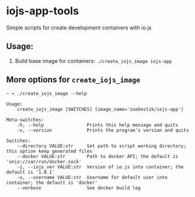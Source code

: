 # iojs-app-tools
Simple scripts for create development containers with io.js

## Usage:
1. Build base image for containers: `./create_iojs_image iojs-app`


## More options for `create_iojs_image`
```
~ » ./create_iojs_image --help  

Usage:
    create_iojs_image [SWITCHES] [image_name='zoobestik/iojs-app']

Meta-switches:
    -h, --help                Prints this help message and quits
    -v, --version             Prints the program's version and quits

Switches:
    --directory VALUE:str     Set path to script working directory; this option keep generated files
    --docker VALUE:str        Path to docker API; the default is 'unix://var/run/docker.sock'
    -i, --iojs_ver VALUE:str  Version of io.js into container; the default is '1.0.1'
    -u, --username VALUE:str  Username for default user into container; the default is 'docker'
    --verbose                 See docker build log
```
